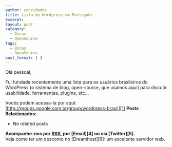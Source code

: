 ```yaml
---
author: convidados
title: Lista de Wordpress em Português
excerpt:
layout: post
category:
  - Dicas
  - OpenSource
tags:
  - Dicas
  - OpenSource
post_format: [ ]
---
```

Olá pessoal,

Fui fundada recentemente uma lista para os usuários brasileiros do WordPress (o sistema de blog, open-source, que usamos aqui) para discutir usabilidade, ferramentas, plugins, etc…

Vocês podem acessa-la por aqui: [http://groups.google.com.br/group/wordpress-brasil][1] 
**Posts Relacionados:** 
*   No related posts









**Acompanhe-nos por [ RSS][3], por [Email][4] ou via [Twitter][5].**  
Veja como ter um desconto no [Dreamhost][6]: um excelente servidor web.

 [1]: http://groups.google.com.br/group/wordpress-brasil "WordPress Brasil Lista"
 [2]: https://twitter.com/share
 [3]: http://feeds.feedburner.com/VidaGeek



